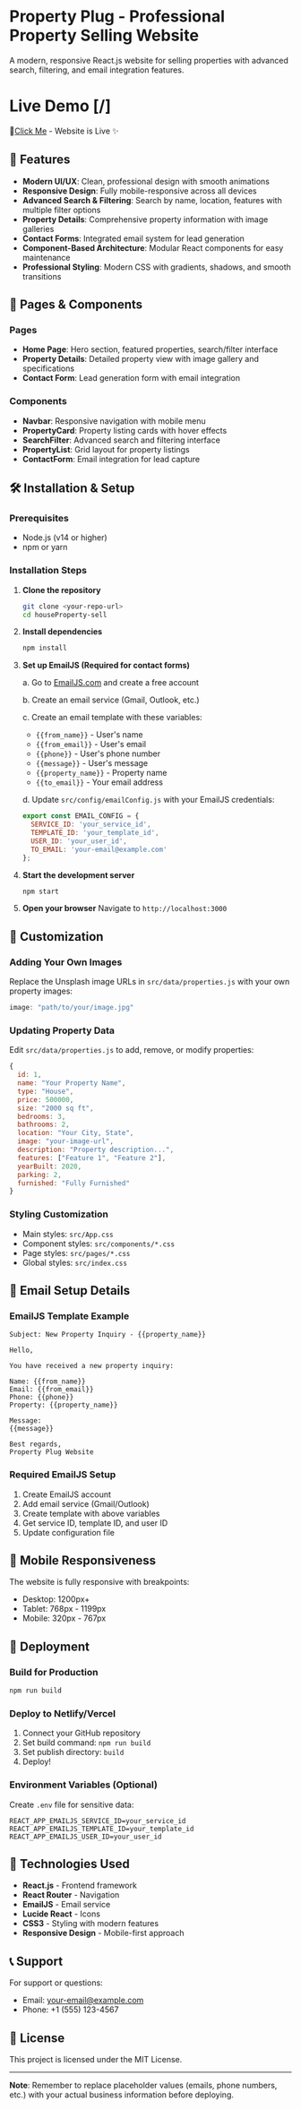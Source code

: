 # Property Plug - Professional Property Selling Website

A modern, responsive React.js website for selling properties with advanced search, filtering, and email integration features.

# Live Demo [/]
👋[Click Me](https://sbpropertyplug.vercel.app) - Website is Live ✨


## 🚀 Features

- **Modern UI/UX**: Clean, professional design with smooth animations
- **Responsive Design**: Fully mobile-responsive across all devices
- **Advanced Search & Filtering**: Search by name, location, features with multiple filter options
- **Property Details**: Comprehensive property information with image galleries
- **Contact Forms**: Integrated email system for lead generation
- **Component-Based Architecture**: Modular React components for easy maintenance
- **Professional Styling**: Modern CSS with gradients, shadows, and smooth transitions

## 📱 Pages & Components

### Pages
- **Home Page**: Hero section, featured properties, search/filter interface
- **Property Details**: Detailed property view with image gallery and specifications
- **Contact Form**: Lead generation form with email integration

### Components
- **Navbar**: Responsive navigation with mobile menu
- **PropertyCard**: Property listing cards with hover effects
- **SearchFilter**: Advanced search and filtering interface
- **PropertyList**: Grid layout for property listings
- **ContactForm**: Email integration for lead capture

## 🛠️ Installation & Setup

### Prerequisites
- Node.js (v14 or higher)
- npm or yarn

### Installation Steps

1. **Clone the repository**
   ```bash
   git clone <your-repo-url>
   cd houseProperty-sell
   ```

2. **Install dependencies**
   ```bash
   npm install
   ```

3. **Set up EmailJS (Required for contact forms)**
   
   a. Go to [EmailJS.com](https://www.emailjs.com/) and create a free account
   
   b. Create an email service (Gmail, Outlook, etc.)
   
   c. Create an email template with these variables:
      - `{{from_name}}` - User's name
      - `{{from_email}}` - User's email
      - `{{phone}}` - User's phone number
      - `{{message}}` - User's message
      - `{{property_name}}` - Property name
      - `{{to_email}}` - Your email address
   
   d. Update `src/config/emailConfig.js` with your EmailJS credentials:
   ```javascript
   export const EMAIL_CONFIG = {
     SERVICE_ID: 'your_service_id',
     TEMPLATE_ID: 'your_template_id',
     USER_ID: 'your_user_id',
     TO_EMAIL: 'your-email@example.com'
   };
   ```

4. **Start the development server**
   ```bash
   npm start
   ```

5. **Open your browser**
   Navigate to `http://localhost:3000`

## 🎨 Customization

### Adding Your Own Images
Replace the Unsplash image URLs in `src/data/properties.js` with your own property images:

```javascript
image: "path/to/your/image.jpg"
```

### Updating Property Data
Edit `src/data/properties.js` to add, remove, or modify properties:

```javascript
{
  id: 1,
  name: "Your Property Name",
  type: "House",
  price: 500000,
  size: "2000 sq ft",
  bedrooms: 3,
  bathrooms: 2,
  location: "Your City, State",
  image: "your-image-url",
  description: "Property description...",
  features: ["Feature 1", "Feature 2"],
  yearBuilt: 2020,
  parking: 2,
  furnished: "Fully Furnished"
}
```

### Styling Customization
- Main styles: `src/App.css`
- Component styles: `src/components/*.css`
- Page styles: `src/pages/*.css`
- Global styles: `src/index.css`

## 📧 Email Setup Details

### EmailJS Template Example
```
Subject: New Property Inquiry - {{property_name}}

Hello,

You have received a new property inquiry:

Name: {{from_name}}
Email: {{from_email}}
Phone: {{phone}}
Property: {{property_name}}

Message:
{{message}}

Best regards,
Property Plug Website
```

### Required EmailJS Setup
1. Create EmailJS account
2. Add email service (Gmail/Outlook)
3. Create template with above variables
4. Get service ID, template ID, and user ID
5. Update configuration file

## 📱 Mobile Responsiveness

The website is fully responsive with breakpoints:
- Desktop: 1200px+
- Tablet: 768px - 1199px
- Mobile: 320px - 767px

## 🚀 Deployment

### Build for Production
```bash
npm run build
```

### Deploy to Netlify/Vercel
1. Connect your GitHub repository
2. Set build command: `npm run build`
3. Set publish directory: `build`
4. Deploy!

### Environment Variables (Optional)
Create `.env` file for sensitive data:
```
REACT_APP_EMAILJS_SERVICE_ID=your_service_id
REACT_APP_EMAILJS_TEMPLATE_ID=your_template_id
REACT_APP_EMAILJS_USER_ID=your_user_id
```

## 🔧 Technologies Used

- **React.js** - Frontend framework
- **React Router** - Navigation
- **EmailJS** - Email service
- **Lucide React** - Icons
- **CSS3** - Styling with modern features
- **Responsive Design** - Mobile-first approach

## 📞 Support

For support or questions:
- Email: your-email@example.com
- Phone: +1 (555) 123-4567

## 📄 License

This project is licensed under the MIT License.

---

**Note**: Remember to replace placeholder values (emails, phone numbers, etc.) with your actual business information before deploying.
